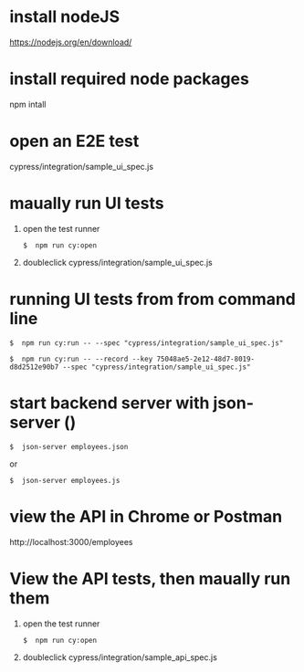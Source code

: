 # install nodeJS
https://nodejs.org/en/download/

# install required node packages
npm intall

# open an E2E test 
cypress/integration/sample_ui_spec.js

# maually run UI tests
1. open the test runner
    ```console
    $  npm run cy:open
    ```
2. doubleclick cypress/integration/sample_ui_spec.js

# running UI tests from from command line
```console
$  npm run cy:run -- --spec "cypress/integration/sample_ui_spec.js"
```

```console
$  npm run cy:run -- --record --key 75048ae5-2e12-48d7-8019-d8d2512e90b7 --spec "cypress/integration/sample_ui_spec.js"
```

# start backend server with json-server ()
```console
$  json-server employees.json
```
or
```console
$  json-server employees.js
```
# view the API in Chrome or Postman
http://localhost:3000/employees

# View the API tests, then maually run them
1. open the test runner
    ```console
    $  npm run cy:open
    ```
2. doubleclick cypress/integration/sample_api_spec.js